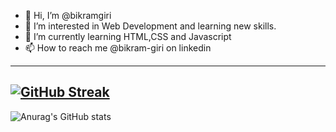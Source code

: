 - 👋 Hi, I’m @bikramgiri
- 👀 I’m interested in Web Development and learning new skills.
- 🌱 I’m currently learning HTML,CSS and Javascript
- 📫 How to reach me @bikram-giri on linkedin
---
[![GitHub Streak](https://streak-stats.demolab.com/?user=giribikram27&theme=dark)](https://git.io/streak-stats)
---
![Anurag's GitHub stats](https://github-readme-stats.vercel.app/api?username=giribikram27&show_icons=true&theme=radical)

<!---
giribikram27/giribikram27 is a ✨ _special_ ✨ repository because its `README.md` (this file) appears on your GitHub profile.
You can click the Preview link to take a look at your changes.
--->
